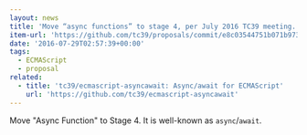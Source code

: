 ```yaml
---
layout: news
title: 'Move “async functions” to stage 4, per July 2016 TC39 meeting. · tc39/proposals@e8c0354'
item-url: 'https://github.com/tc39/proposals/commit/e8c03544751b071b973064ef7d437a34ac6752cd'
date: '2016-07-29T02:57:39+00:00'
tags:
  - ECMAScript
  - proposal
related:
  - title: 'tc39/ecmascript-asyncawait: Async/await for ECMAScript'
    url: 'https://github.com/tc39/ecmascript-asyncawait'
---
```

Move "Async Function" to Stage 4.
It is well-known as `async`/`await`.


